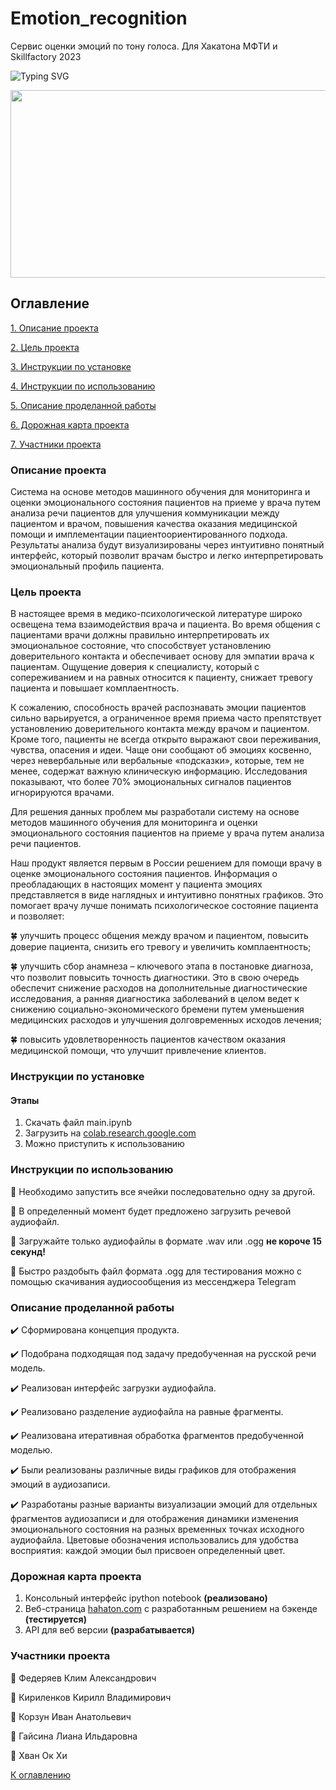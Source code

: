 # Emotion_recognition
Сервис оценки эмоций по тону голоса. Для Хакатoна МФТИ и Skillfactory 2023



![Typing SVG](https://readme-typing-svg.herokuapp.com?color=%2336BCF7&size=33&lines=HA+-+HA+TON)

<div align="center">
  <img src="https://media.giphy.com/media/dWesBcTLavkZuG35MI/giphy.gif" width="600" height="300"/>
</div>

## Оглавление


[1. Описание проекта](#описание-проекта)

[2. Цель проекта](#цель-проекта)

[3. Инструкции по установке](#инструкции-по-установке)

[4. Инструкции по  использованию](#инструкции-по-использованию)

[5. Описание проделанной работы](#описание-проделанной-работы)

[6. Дорожная карта проекта](#дорожная-карта-проекта)

[7. Участники проекта](#участники-проекта)

### Описание проекта

Система на основе методов машинного обучения для мониторинга и оценки эмоционального состояния пациентов на приеме у врача путем анализа речи пациентов для улучшения коммуникации между пациентом и врачом, повышения качества оказания медицинской помощи и имплементации пациентоориентированного подхода. Результаты анализа будут визуализированы через интуитивно понятный интерфейс, который позволит врачам быстро и легко интерпретировать эмоциональный профиль пациента. 

### Цель проекта

В настоящее время в медико-психологической литературе широко освещена тема взаимодействия врача и пациента. Во время общения с пациентами врачи должны правильно интерпретировать их эмоциональное состояние, что способствует установлению доверительного контакта и обеспечивает основу для эмпатии врача к пациентам. Ощущение доверия к специалисту, который с сопереживанием и на равных относится к пациенту, снижает тревогу пациента и повышает комплаентность. 

К сожалению, способность врачей распознавать эмоции пациентов сильно варьируется, а ограниченное время приема часто препятствует установлению доверительного контакта между врачом и пациентом. Кроме того, пациенты не всегда открыто выражают свои переживания, чувства, опасения и идеи. Чаще они сообщают об эмоциях косвенно, через невербальные или вербальные «подсказки», которые, тем не менее, содержат важную клиническую информацию. Исследования показывают, что более 70% эмоциональных сигналов пациентов игнорируются врачами.

Для решения данных проблем мы разработали систему на основе методов машинного обучения для мониторинга и оценки эмоционального состояния пациентов на приеме у врача путем анализа речи пациентов. 

Наш продукт является первым в России решением для помощи врачу в оценке эмоционального состояния пациентов. Информация о преобладающих в настоящих момент у пациента эмоциях представляется в виде наглядных и интуитивно понятных графиков. Это помогает врачу лучше понимать психологическое состояние пациента и позволяет:

🍀 улучшить процесс общения между врачом и пациентом, повысить доверие пациента, снизить его тревогу и увеличить комплаентность;

🍀 улучшить сбор анамнеза – ключевого этапа в постановке диагноза, что позволит повысить точность диагностики. Это в свою очередь обеспечит снижение расходов на дополнительные диагностические исследования, а ранняя диагностика заболеваний в целом ведет к снижению социально-экономического бремени путем уменьшения медицинских расходов и улучшения долговременных исходов лечения;

🍀 повысить удовлетворенность пациентов качеством оказания медицинской помощи, что улучшит привлечение клиентов.

### Инструкции по установке


#### Этапы

1. Скачать файл main.ipynb
2. Загрузить на [colab.research.google.com](https://colab.research.google.com/)
3. Можно приступить к использованию


### Инструкции по использованию

📗 Необходимо запустить все ячейки последовательно одну за другой. 

📗 В определенный момент будет предложено загрузить речевой аудиофайл.

📗 Загружайте только аудиофайлы в формате .wav или .ogg **не короче 15 секунд!**

📗 Быстро раздобыть файл формата .ogg для тестирования можно с помощью скачивания аудиосообщения из мессенджера Telegram

### Описание проделанной работы

✔️ Сформирована концепция продукта.

✔️ Подобрана подходящая под задачу предобученная  на русской речи модель.

✔️ Реализован интерфейс загрузки аудиофайла.

✔️ Реализовано  разделение аудиофайла на равные фрагменты.

✔️ Реализована итеративная обработка фрагментов предобученной моделью.

✔️ Были реализованы различные виды графиков для отображения эмоций в аудиозаписи. 

✔️ Разработаны разные варианты визуализации эмоций для отдельных фрагментов аудиозаписи и для отображения динамики изменения эмоционального состояния на разных временных точках исходного аудиофайла. Цветовые обозначения использовались для удобства восприятия: каждой эмоции был присвоен определенный цвет.

### Дорожная карта проекта

1. Консольный интерфейс ipython notebook **(реализовано)**
2. Веб-страница [hahaton.com](https://www.hahaton.com) с разработанным решением на бэкенде **(тестируется)**
3. API для веб версии **(разрабатывается)**

### Участники проекта

🚀 Федеряев Клим Александрович

🚀 Кириленков Кирилл Владимирович

🚀 Корзун Иван Анатольевич

🚀 Гайсина Лиана Ильдаровна

🚀 Хван Ок Хи

[К оглавлению](#оглавление)
